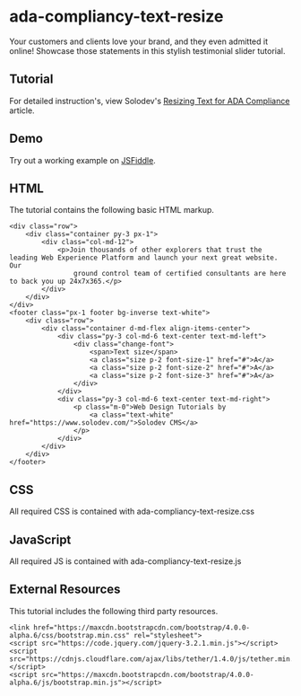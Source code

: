 # ada-compliancy-text-resize

Your customers and clients love your brand, and they even admitted it online! Showcase those statements in this stylish testimonial slider tutorial. 


  		  
## Tutorial		  
For detailed instruction's, view Solodev's [Resizing Text for ADA Compliance](https://www.solodev.com/blog/web-design/resizing-text-for-ada-compliance.stml) article.
 
## Demo
  		  
Try out a working example on [JSFiddle](https://jsfiddle.net/solodev/Lng0oh8t/).

## HTML

The tutorial contains the following basic HTML markup.

```
<div class="row">
	<div class="container py-3 px-1">
		<div class="col-md-12">
			<p>Join thousands of other explorers that trust the leading Web Experience Platform and launch your next great website. Our
				ground control team of certified consultants are here to back you up 24x7x365.</p>
		</div>
	</div>
</div>
<footer class="px-1 footer bg-inverse text-white">
	<div class="row">
		<div class="container d-md-flex align-items-center">
			<div class="py-3 col-md-6 text-center text-md-left">
				<div class="change-font">
					<span>Text size</span>
					<a class="size p-2 font-size-1" href="#">A</a>
					<a class="size p-2 font-size-2" href="#">A</a>
					<a class="size p-2 font-size-3" href="#">A</a>
				</div>
			</div>
			<div class="py-3 col-md-6 text-center text-md-right">
				<p class="m-0">Web Design Tutorials by
					<a class="text-white" href="https://www.solodev.com/">Solodev CMS</a>
				</p>
			</div>
		</div>
	</div>
</footer>

```

## CSS

All required CSS is contained with ada-compliancy-text-resize.css

## JavaScript

All required JS is contained with ada-compliancy-text-resize.js

## External Resources

This tutorial includes the following third party resources.

```
<link href="https://maxcdn.bootstrapcdn.com/bootstrap/4.0.0-alpha.6/css/bootstrap.min.css" rel="stylesheet">
<script src="https://code.jquery.com/jquery-3.2.1.min.js"></script>
<script src="https://cdnjs.cloudflare.com/ajax/libs/tether/1.4.0/js/tether.min.js"></script>
<script src="https://maxcdn.bootstrapcdn.com/bootstrap/4.0.0-alpha.6/js/bootstrap.min.js"></script>
```

